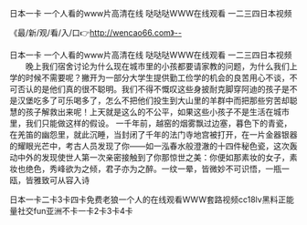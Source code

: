日本一卡
一个人看的www片高清在线
哒哒哒WWW在线观看
一二三四日本视频


《最/新/观/看/入/口👉http://wencao66.com》--

日本一卡
一个人看的www片高清在线
哒哒哒WWW在线观看
一二三四日本视频
　　晚上我们宿舍讨论为什么现在城市里的小孩都要请家教的问题，为什么我们上学的时候不需要呢？撇开为一部分大学生提供勤工俭学的机会的良苦用心不谈，不可否认的是他们真的很不聪明。我们不得不慨叹这些身披耐克脚穿阿迪的孩子是不是汉堡吃多了可乐喝多了，怎么不把他们投生到大山里的羊群中而把那些穷苦却聪慧的孩子解救出来呢！上天就是这么的不公平，如果这些小孩子不是生活在城市里，我们只能做这样的假设。
一千年前，越窑的烟雾飘过边塞，暮色下的青瓷，在羌笛的幽怨里，就此沉睡，当封闭了千年的法门寺地宫被打开，在一片金器银器的耀眼光芒中，考古人员发现了你——如一泓春水般澄澈的十四件秘色瓷，这次轰动中外的发现使世人第一次亲密接触到了你那惊世之美：你便如那素妆的女子，素妆也绝色，秀峰欲为之倾，君子亦为之醉。一纹一晕，皆微妙不可识悟，一瓶一瓯，皆雅致可从容入诗





日本一卡二卡3卡四卡免费老狼一个人的在线观看WWW套路视频cc18lv黑料正能量社交fun亚洲不卡一卡2卡3卡4卡
